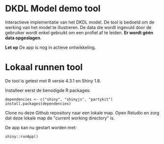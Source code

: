 # DKDL Model demo tool
Interactieve implementatie van het DKDL model.
De tool is bedoeld om de werking van het model te illustreren.
De data die wordt ingevuld door de gebruiker wordt enkel gebruikt om een profiel af te leiden.
**Er wordt géén data opgeslagen**.

**Let op** De app is nog in actieve ontwikkeling.

# Lokaal runnen tool

De tool is getest met R versie 4.3.1 en Shiny 1.8.

Installeer eerst de benodigde R packages:

```
dependencies <- c("shiny", "shinyjs", "partykit")
install.packages(dependencies)
```

Clone nu deze Github repository naar een lokale map.
Open Rstudio en zorg dat deze lokale map de "current working directory" is.

De app kan nu gestart worden met:

```
shiny::runApp()
```

